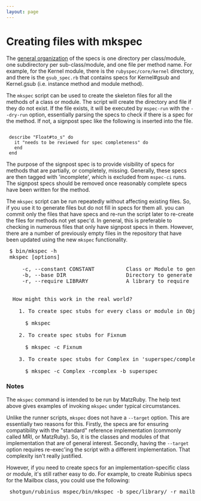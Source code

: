 ```yaml
---
layout: page
---
```


# Creating files with mkspec

 The [general organization](/wiki/rubyspec/Organization) of the specs is one directory per class/module, one subdirectory per sub-class/module, and one file per method name. For example, for the Kernel module, there is the `rubyspec/core/kernel` directory, and there is the `gsub_spec.rb` that contains specs for Kernel#gsub and Kernel.gsub (i.e. instance method and module method).

 The `mkspec` script can be used to create the skeleton files for all the methods of a class or module. The script will create the directory and file if they do not exist. If the file exists, it will be executed by `mspec-run` with the `--dry-run` option, essentially parsing the specs to check if there is a spec for the method. If not, a signpost spec like the following is inserted into the file.

<pre><code>
 describe "Float#to_s" do
   it "needs to be reviewed for spec completeness" do
   end
 end
</code></pre>

 The purpose of the signpost spec is to provide visibility of specs for methods that are partially, or completely, missing. Generally, these specs are then tagged with 'incomplete', which is excluded from `mspec-ci` runs. The signpost specs should be removed once reasonably complete specs have been written for the method.

 The `mkspec` script can be run repeatedly without affecting existing files. So, if you use it to generate files but do not fill in specs for them all. you can commit only the files that have specs and re-run the script later to re-create the files for methods not yet spec'd. In general, this is preferable to checking in numerous files that only have signpost specs in them. However, there are a number of previously empty files in the repository that have been updated using the new `mkspec` functionality.

<pre>
 $ bin/mkspec -h
 mkspec [options]

     -c, --constant CONSTANT          Class or Module to generate spec stubs for
     -b, --base DIR                   Directory to generate specs into
     -r, --require LIBRARY            A library to require


  How might this work in the real world?

    1. To create spec stubs for every class or module in Object

      $ mkspec

    2. To create spec stubs for Fixnum

      $ mkspec -c Fixnum

    3. To create spec stubs for Complex in 'superspec/complex'

      $ mkspec -c Complex -rcomplex -b superspec
</pre>

### Notes

 The `mkspec` command is intended to be run by MatzRuby. The help text above gives examples of invoking `mkspec` under typical circumstances.

 Unlike the runner scripts, `mkspec` does not have a `--target` option. This are essentially two reasons for this. Firstly, the specs are for ensuring compatibility with the "standard" reference implementation (commonly called MRI, or MatzRuby). So, it is the classes and modules of that implementation that are of general interest. Secondly, having the `--target` option requires re-exec'ing the script with a different implementation. That complexity isn't really justified.

 However, if you need to create specs for an implementation-specific class or module, it's still rather easy to do. For example, to create Rubinius specs for the Mailbox class, you could use the following:

<pre>
 shotgun/rubinius mspec/bin/mkspec -b spec/library/ -r mailbox -c Mailbox
</pre>



